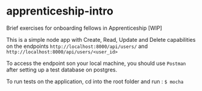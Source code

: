 # apprenticeship-intro
Brief exercises for onboarding fellows in Apprenticeship [WIP]

This is a simple node app with Create, Read, Update and Delete capabilities on the endpoints `http://localhost:8000/api/users/` and `http://localhost:8000/api/users/<user_id>`

To access the endpoint son your local machine, you should use `Postman` after setting up a test database on postgres.

To run tests on the application, cd into the root folder and run :
`$ mocha`